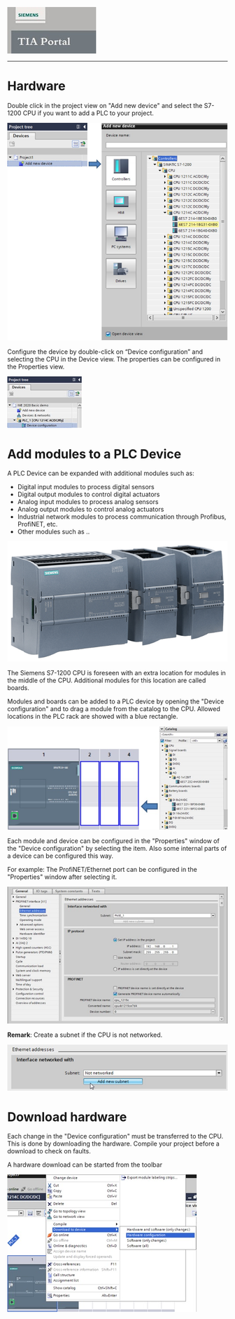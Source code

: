![](../Ad03/Images/Logo_Siemens_TIA_Portal.jpg)
_____________________________________
# Hardware
Double click in the project view on "Add new device" and select the S7-1200 CPU if you want to add a PLC to your project.

![Select CPU](../Ad03/Images/TIA_select_CPU.jpg)

Configure the device by double-click on “Device configuration” and selecting the CPU in the Device view. The properties can be configured in the Properties view.

![Open Device configuration](../Ad03/Images/TIA_Open_Device_configuration.jpg)

# Add modules to a PLC Device
A PLC Device can be expanded with additional modules such as:
* Digital input modules to process digital sensors
* Digital output modules to control digital actuators
* Analog input modules to process analog sensors
* Analog output modules to control analog actuators
* Industrial network modules to process communication through Profibus, ProfiNET, etc.
* Other modules such as ..

![Add modules](../Ad03/Images/Add_modules.jpg)

The Siemens S7-1200 CPU is foreseen with an extra location for modules in the middle of the CPU. Additional modules for this location are called boards.

Modules and boards can be added to a PLC device by opening the "Device configuration" and to drag a module from the catalog to the CPU.
Allowed locations in the PLC rack are showed with a blue rectangle.

![Add modules](../Ad03/Images/TIA_Add_modules.jpg)

Each module and device can be configured in the "Properties" window of the "Device configuration" by selecting the item. Also some internal parts of a device can be configured this way.

For example: The ProfiNET/Ethernet port can be configured in the "Properties" window after selecting it.

![Ethernet port configuration](../Ad03/Images/Config_ethernet_port.jpg)

**Remark**: Create a subnet if the CPU is not networked.

![](../Ad03/Images/Not_networked.jpg)

# Download hardware
Each change in the "Device configuration" must be transferred to the CPU. This is done by downloading the hardware. Compile your project before a download to check on faults.

A hardware download can be started from the toolbar

![Hardware download](../Ad03/Images/TIA_HW_download.jpg)
